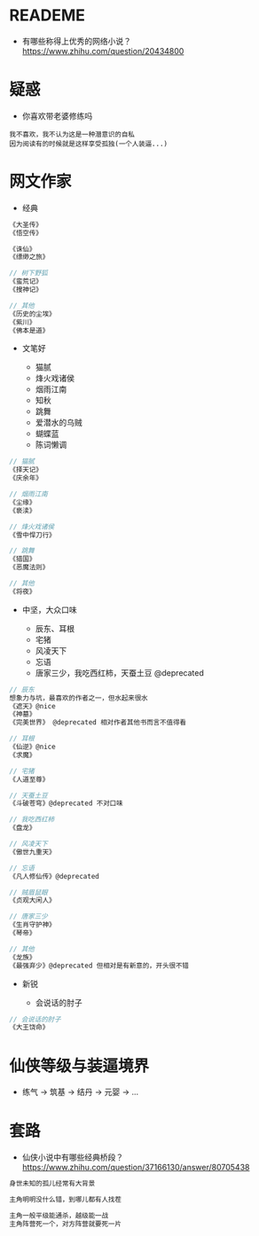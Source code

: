 # READEME

- 有哪些称得上优秀的网络小说？ https://www.zhihu.com/question/20434800

# 疑惑

- 你喜欢带老婆修练吗

```
我不喜欢，我不认为这是一种潜意识的自私
因为阅读有的时候就是这样享受孤独(一个人装逼...)
```

# 网文作家

- 经典

```js
《大圣传》
《悟空传》

《诛仙》
《缥缈之旅》

// 树下野狐
《蛮荒记》
《搜神记》

// 其他
《历史的尘埃》
《紫川》
《佛本是道》
```

- 文笔好

    - 猫腻
    - 烽火戏诸侯
    - 烟雨江南 
    - 知秋 
    - 跳舞
    - 爱潜水的乌贼
    - 蝴蝶蓝
    - 陈词懒调

```js
// 猫腻
《择天记》
《庆余年》

// 烟雨江南
《尘缘》
《亵渎》

// 烽火戏诸侯
《雪中悍刀行》

// 跳舞
《猎国》
《恶魔法则》 

// 其他
《将夜》
```

- 中坚，大众口味

    - 辰东、耳根
    - 宅猪
    - 风凌天下
    - 忘语
    - 唐家三少，我吃西红柿，天蚕土豆 @deprecated

```js
// 辰东 
想象力与坑，最喜欢的作者之一，但水起来很水
《遮天》@nice
《神墓》
《完美世界》 @deprecated 相对作者其他书而言不值得看

// 耳根
《仙逆》@nice
《求魔》

// 宅猪
《人道至尊》

// 天蚕土豆
《斗破苍穹》@deprecated 不对口味

// 我吃西红柿
《盘龙》

// 风凌天下 
《傲世九重天》

// 忘语
《凡人修仙传》@deprecated

// 贼眉鼠眼
《贞观大闲人》

// 唐家三少
《生肖守护神》
《琴帝》

// 其他
《龙族》
《最强弃少》@deprecated 但相对是有新意的，开头很不错
```

- 新锐

    - 会说话的肘子

```js
// 会说话的肘子
《大王饶命》
```    

# 仙侠等级与装逼境界

- 练气 -> 筑基 -> 结丹 -> 元婴 -> ...

# 套路

- 仙侠小说中有哪些经典桥段？https://www.zhihu.com/question/37166130/answer/80705438

```js
身世未知的孤儿经常有大背景

主角明明没什么错，到哪儿都有人找茬

主角一般平级能通杀，越级能一战
主角阵营死一个，对方阵营就要死一片
```